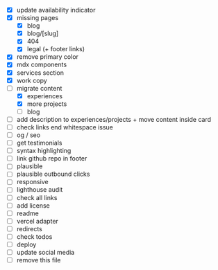 - [x] update availability indicator
- [x] missing pages
  - [x] blog
  - [x] blog/[slug]
  - [x] 404
  - [x] legal (+ footer links)
- [x] remove primary color
- [x] mdx components
- [x] services section
- [x] work copy
- [ ] migrate content
  - [x] experiences
  - [x] more projects
  - [ ] blog
- [ ] add description to experiences/projects + move content inside card
- [ ] check links end whitespace issue
- [ ] og / seo
- [ ] get testimonials
- [ ] syntax highlighting
- [ ] link github repo in footer
- [ ] plausible
- [ ] plausible outbound clicks
- [ ] responsive
- [ ] lighthouse audit
- [ ] check all links
- [ ] add license
- [ ] readme
- [ ] vercel adapter
- [ ] redirects
- [ ] check todos
- [ ] deploy
- [ ] update social media
- [ ] remove this file